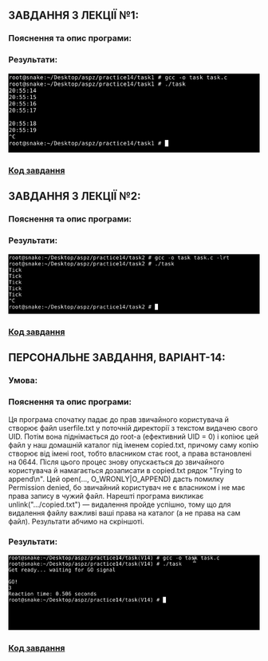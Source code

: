 ## ЗАВДАННЯ З ЛЕКЦІЇ №1:
### Пояснення та опис програми:
### Результати:
![](task1/1.png)
### [Код завдання](task1/task.c)



## ЗАВДАННЯ З ЛЕКЦІЇ №2:
### Пояснення та опис програми:
### Результати:
![](task2/1.png)
### [Код завдання](task2/task.c)




## ПЕРСОНАЛЬНЕ ЗАВДАННЯ, ВАРІАНТ-14:
### Умова:
### Пояснення та опис програми:
Ця програма спочатку падає до прав звичайного користувача й створює файл userfile.txt у поточній директорії з текстом видачею свого UID. Потім вона піднімається до root-а (ефективний UID = 0) і копіює цей файл у наш домашній каталог під іменем copied.txt, причому саму копію створює від імені root, тобто власником стає root, а права встановлені на 0644. Після цього процес знову опускається до звичайного користувача й намагається дозаписати в copied.txt рядок "Trying to append\n". Цей open(..., O_WRONLY|O_APPEND) дасть помилку Permission denied, бо звичайний користувач не є власником і не має права запису в чужий файл. Нарешті програма викликає unlink(".../copied.txt") — видалення пройде успішно, тому що для видалення файлу важливі ваші права на каталог (а не права на сам файл). Результати абчимо на скріншоті.
### Результати:

![](task(V14)/1.png)
### [Код завдання](task(V14)/task.c)
